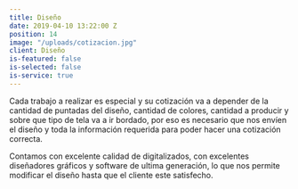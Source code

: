 ```yaml
---
title: Diseño
date: 2019-04-10 13:22:00 Z
position: 14
image: "/uploads/cotizacion.jpg"
client: Diseño
is-featured: false
is-selected: false
is-service: true
---
```


Cada trabajo a realizar es especial y su cotización va a depender de la cantidad de puntadas del diseño, cantidad de colores, cantidad a producir y sobre que tipo de tela va a ir bordado, por eso es necesario que nos envíen el diseño y toda la información requerida para poder hacer una cotización correcta.

Contamos con excelente calidad de digitalizados, con excelentes diseñadores gráficos y software de ultima generación, lo que nos permite modificar el diseño hasta que el cliente este satisfecho.
